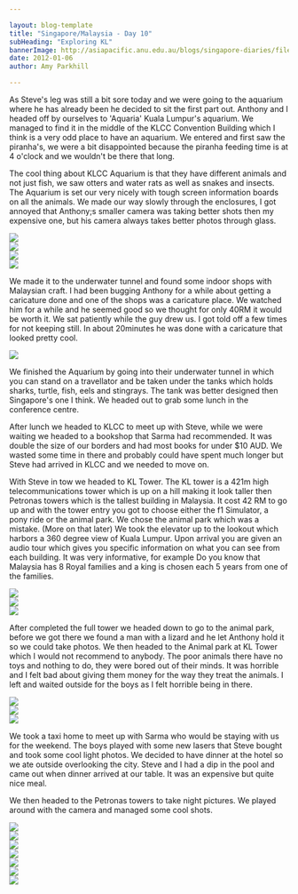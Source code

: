 ```yaml
---

layout: blog-template
title: "Singapore/Malaysia - Day 10"
subHeading: "Exploring KL"
bannerImage: http://asiapacific.anu.edu.au/blogs/singapore-diaries/files/2011/04/singapore-banner-2.jpg
date: 2012-01-06
author: Amy Parkhill

---
```


As Steve's leg was still a bit sore today and we were going to the aquarium where he has already been he decided to sit the first part out. Anthony and I headed off by ourselves to 'Aquaria' Kuala Lumpur's aquarium. We managed to find it in the middle of the KLCC Convention Building which I think is a very odd place to have an aquarium. We entered and first saw the piranha's, we were a bit disappointed because the piranha feeding time is at 4 o'clock and we wouldn't be there that long.

The cool thing about KLCC Aquarium is that they have different animals and not just fish, we saw otters and water rats as well as snakes and insects. The Aquarium is set our very nicely with tough screen information boards on all the animals. We made our way slowly through the enclosures, I got annoyed that Anthony;s smaller camera was taking better shots then my expensive one, but his camera always takes better photos through glass.

<div class="center-image"><img src="http://images.travelpod.com/users/amynp/4.1325896040.water-rat.jpg" /></div>
<div class="center-image"><img src="http://images.travelpod.com/users/amynp/4.1325896040.anth-in-tunnel.jpg" /></div>
<div class="center-image"><img src="http://images.travelpod.com/users/amynp/4.1325896040.me-in-tunnel.jpg" /></div>
<div class="center-image"><img src="http://images.travelpod.com/users/amynp/4.1325896040.anthony-with-sharks.jpg" /></div>

We made it to the underwater tunnel and found some indoor shops with Malaysian craft. I had been bugging Anthony for a while about getting a caricature done and one of the shops was a caricature place. We watched him for a while and he seemed good so we thought for only 40RM it would be worth it. We sat patiently while the guy drew us. I got told off a few times for not keeping still. In about 20minutes he was done with a caricature that looked pretty cool.

<div class="center-image"><img src="http://images.travelpod.com/users/amynp/4.1325896040.our-caricture.jpg" /></div>

We finished the Aquarium by going into their underwater tunnel in which you can stand on a travellator and be taken under the tanks which holds sharks, turtle, fish, eels and stingrays. The tank was better designed then Singapore's one I think. We headed out to grab some lunch in the conference centre.

After lunch we headed to KLCC to meet up with Steve, while we were waiting we headed to a bookshop that Sarma had recommended. It was double the size of our borders and had most books for under $10 AUD. We wasted some time in there and probably could have spent much longer but Steve had arrived in KLCC and we needed to move on.

With Steve in tow we headed to KL Tower. The KL tower is a 421m high telecommunications tower which is up on a hill making it look taller then Petronas towers which is the tallest building in Malaysia. It cost 42 RM to go up and with the tower entry you got to choose either the f1 Simulator, a pony ride or the animal park. We chose the animal park which was a mistake. (More on that later) We took the elevator up to the lookout which harbors a 360 degree view of Kuala Lumpur. Upon arrival you are given an audio tour which gives you specific information on what you can see from each building. It was very informative, for example Do you know that Malaysia has 8 Royal families and a king is chosen each 5 years from one of the families. 

<div class="center-image"><img src="http://images.travelpod.com/users/amynp/4.1325896040.view-from-kl-tower.jpg" /></div>
<div class="center-image"><img src="http://images.travelpod.com/users/amynp/4.1325896040.anth-and-audio-tour.jpg" /></div>
<div class="center-image"><img src="http://images.travelpod.com/users/amynp/4.1325896040.petronas-towers-from-kl-tower.jpg" /></div>


After completed the full tower we headed down to go to the animal park, before we got there we found a man with a lizard and he let Anthony hold it so we could take photos. We then headed to the Animal park at KL Tower which I would not recommend to anybody. The poor animals there have no toys and nothing to do, they were bored  out of their minds. It was horrible and I felt bad about giving them money for the way they treat the animals. I left and waited outside for the boys as I felt horrible being in there. 

<div class="center-image"><img src="http://images.travelpod.com/users/amynp/4.1325896040.anth-with-lizard.jpg" /></div>
<div class="center-image"><img src="http://images.travelpod.com/users/amynp/4.1325896040.anth-is-in-love.jpg" /></div>
<div class="center-image"><img src="http://images.travelpod.com/users/amynp/4.1325896040.kl-tower.jpg" /></div>

We took a taxi home to meet up with Sarma who would be staying with us for the weekend. The boys played with some new lasers that Steve bought and took some cool light photos. We decided to have dinner at the hotel so we ate outside overlooking the city. Steve and I had a dip in the pool and came out when dinner arrived at our table. It was an expensive but quite nice meal. 

We then headed to the Petronas towers to take night pictures. We played around with the camera and managed some cool shots.

<div class="center-image"><img src="http://images.travelpod.com/users/amynp/4.1325896040.3-playing-with-laser-and-exposure.jpg" /></div>
<div class="center-image"><img src="http://images.travelpod.com/users/amynp/4.1325896040.petronas-at-night.jpg" /></div>
<div class="center-image"><img src="http://images.travelpod.com/users/amynp/4.1325896040.me-at-petronas-at-night.jpg" /></div>
<div class="center-image"><img src="http://images.travelpod.com/users/amynp/4.1325896040.steve-at-petronas-at-night.jpg" /></div>
<div class="center-image"><img src="http://images.travelpod.com/users/amynp/4.1325896040.sarma-at-petronas-at-night.jpg" /></div>
<div class="center-image"><img src="http://images.travelpod.com/users/amynp/4.1325896040.anth-at-petronas-at-night.jpg" /></div>
<div class="center-image"><img src="http://images.travelpod.com/users/amynp/4.1325896040.us-at-petronas-at-night.jpg" /></div>








